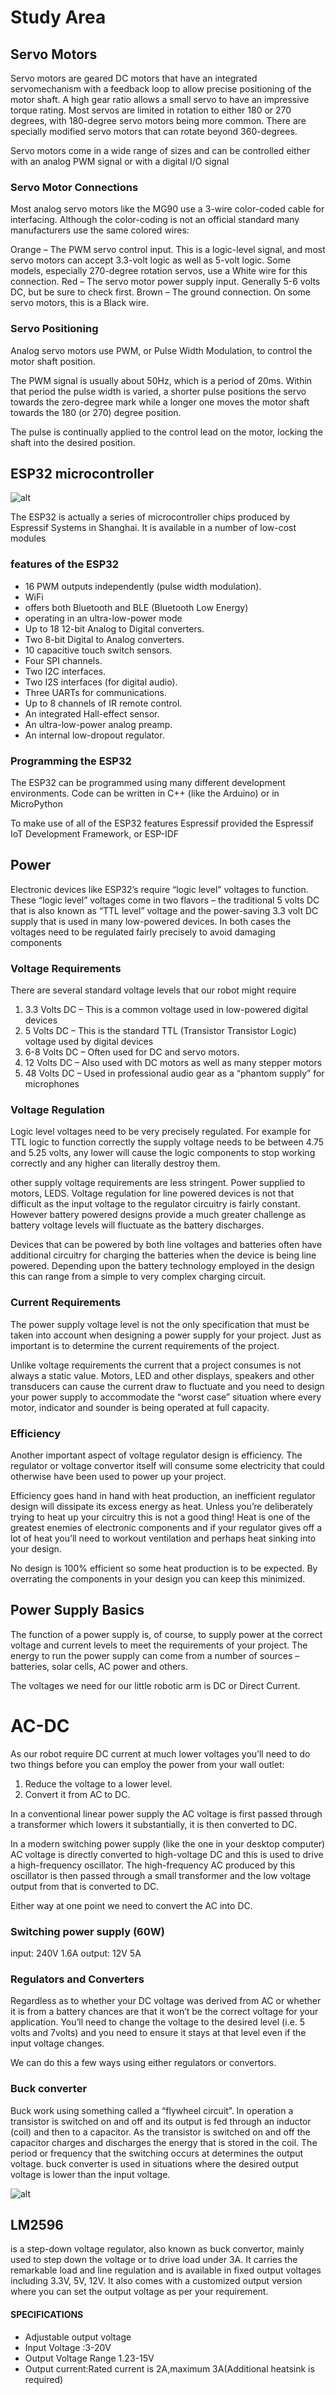 # Study Area

## Servo Motors

Servo motors are geared DC motors that have an integrated servomechanism with a feedback loop to allow precise positioning of the motor shaft. A high gear ratio allows a small servo to have an impressive torque rating. Most servos are limited in rotation to either 180 or 270 degrees, with 180-degree servo motors being more common.   There are specially modified servo motors that can rotate beyond 360-degrees.

Servo motors come in a wide range of sizes and can be controlled either with an analog PWM signal or with a digital I/O signal

### Servo Motor Connections
Most analog servo motors like the MG90 use a 3-wire color-coded cable for interfacing. Although the color-coding is not an official standard many manufacturers use the same colored wires:

Orange – The PWM servo control input. This is a logic-level signal, and most servo motors can accept 3.3-volt logic as well as 5-volt logic.  Some models, especially 270-degree rotation servos,  use a White wire for this connection.
Red – The servo motor power supply input. Generally 5-6 volts DC, but be sure to check first.
Brown – The ground connection. On some servo motors, this is a Black wire.

### Servo Positioning
Analog servo motors use PWM, or Pulse Width Modulation, to control the motor shaft position. 

The PWM signal is usually about 50Hz, which is a period of 20ms. Within that period the pulse width is varied, a shorter pulse positions the servo towards the zero-degree mark while a longer one moves the motor shaft towards the 180 (or 270) degree position.

The pulse is continually applied to the control lead on the motor, locking the shaft into the desired position.

## ESP32 microcontroller

![alt](https://asset.conrad.com/media10/isa/160267/c1/-/en/1656367_LB_00_FB/image.jpg)

The ESP32 is actually a series of microcontroller chips produced by Espressif Systems in Shanghai.  It is available in a number of low-cost modules

### features of the ESP32

* 16 PWM outputs independently (pulse width modulation).
* WiFi 
* offers both Bluetooth and BLE (Bluetooth Low Energy)
* operating in an ultra-low-power mode
* Up to 18 12-bit Analog to Digital converters.
* Two 8-bit Digital to Analog converters.
* 10 capacitive touch switch sensors.
* Four SPI channels.
* Two I2C interfaces.
* Two I2S interfaces (for digital audio).
* Three UARTs for communications.
* Up to 8 channels of IR remote control.
* An integrated Hall-effect sensor.
* An ultra-low-power analog preamp.
* An internal low-dropout regulator.

### Programming the ESP32

The ESP32 can be programmed using many different development environments.  Code can be written in C++ (like the Arduino) or in MicroPython


To make use of all of the ESP32 features Espressif provided the Espressif IoT Development Framework, or ESP-IDF



## Power


Electronic devices like ESP32’s require “logic level” voltages to function. These “logic level” voltages come in two flavors – the traditional 5 volts DC that is also known as “TTL level” voltage and the power-saving 3.3 volt DC supply that is used in many low-powered devices. In both cases the voltages need to be regulated fairly precisely to avoid damaging components

### Voltage Requirements

There are several standard voltage levels that our robot might require 

1. 3.3 Volts DC – This is a common voltage used in low-powered digital devices
2. 5 Volts DC – This is the standard TTL (Transistor Transistor Logic) voltage used by digital devices
3. 6-8 Volts DC – Often used for DC and servo motors.
4. 12 Volts DC – Also used with DC motors as well as many stepper motors
5. 48 Volts DC – Used in professional audio gear as a “phantom supply” for microphones

### Voltage Regulation
Logic level voltages need to be very precisely regulated. For example for TTL logic to function correctly the supply voltage needs to be between 4.75 and 5.25 volts, any lower will cause the logic components to stop working correctly and any higher can literally destroy them.

other supply voltage requirements are less stringent. Power supplied to motors, LEDS.
Voltage regulation for line powered devices is not that difficult as the input voltage to the regulator circuitry is fairly constant. However battery powered designs provide a much greater challenge as battery voltage levels will fluctuate as the battery discharges.  

Devices that can be powered by both line voltages and batteries often have additional circuitry for charging the batteries when the device is being line powered. Depending upon the battery technology employed in the design this can range from a simple to very complex charging circuit.

### Current Requirements

The power supply voltage level is not the only specification that must be taken into account when designing a power supply for your project.  Just as important is to determine the current requirements of the project.

Unlike voltage requirements the current that a project consumes is not always a static value.  Motors, LED and other displays, speakers and other transducers can cause the current draw to fluctuate and you need to design your power supply to accommodate the “worst case” situation where every motor, indicator and sounder is being operated at full capacity.

### Efficiency
Another important aspect of voltage regulator design is efficiency. The regulator or voltage convertor itself will consume some electricity that could otherwise have been used to power up your project.

Efficiency goes hand in hand with heat production, an inefficient regulator design will dissipate its excess energy as heat. Unless you’re deliberately trying to heat up your circuitry this is not a good thing!  Heat is one of the greatest enemies of electronic components and if your regulator gives off a lot of heat you’ll need to workout ventilation and perhaps heat sinking into your design.

No design is 100% efficient so some heat production is to be expected. By overrating the components in your design you can keep this minimized.

## Power Supply Basics
The function of a power supply is, of course, to supply power at the correct voltage and current levels to meet the requirements of your project. The energy to run the power supply can come from a number of sources – batteries, solar cells, AC power and others.

The voltages we need for our little robotic arm is DC or Direct Current.
# AC-DC

As our robot require DC current at much lower voltages you’ll need to do two things before you can employ the power from your wall outlet:

1. Reduce the voltage to a lower level.
2. Convert it from AC to DC.
   
In a conventional linear power supply the AC voltage is first passed through a transformer which lowers it substantially, it is then converted to DC.

In a modern switching power supply (like the one in your desktop computer) AC voltage is directly converted to high-voltage DC and this is used to drive a high-frequency oscillator. The high-frequency AC produced by this oscillator is then passed through a small transformer and the low voltage output from that is converted to DC.

Either way at one point we need to convert the AC into DC. 

### Switching power supply (60W) 

input: 240V 1.6A
output: 12V 5A  

### Regulators and Converters

Regardless as to whether your DC voltage was derived from AC or whether it is from a battery chances are that it won’t be the correct voltage for your application.  You’ll need to change the voltage to the desired level (i.e. 5 volts and 7volts) and you need to ensure it stays at that level even if the input voltage changes.

We can do this a few ways using either regulators or convertors.


### Buck converter

Buck work using something called a “flywheel circuit”.  In operation a transistor is switched on and off and its output is fed through an inductor (coil) and then to a capacitor.  As the transistor is switched on and off the capacitor charges and discharges the energy that is stored in the coil. The period or frequency that the switching occurs at determines the output voltage. buck converter is used in situations where the desired output voltage is lower than the input voltage.

![alt](https://cdn11.bigcommerce.com/s-yo2n39m6g3/images/stencil/1280x1280/products/466/3407/lm2596-dc-dc-buck-converter__03171.1571733582.jpg?c=2?imbypass=on)

## LM2596 
is a step-down voltage regulator, also known as buck convertor, mainly used to step down the voltage or to drive load under 3A. It carries the remarkable load and line regulation and is available in fixed output voltages including 3.3V, 5V, 12V. It also comes with a customized output version where you can set the output voltage as per your requirement.

#### SPECIFICATIONS

* Adjustable output voltage
* Input Voltage	:3-20V
* Output Voltage Range	1.23-15V
* Output current:Rated current is 2A,maximum 3A(Additional heatsink is required)